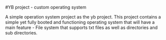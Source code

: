 #YB project - custom operating system

A simple operation system project as the yb project. This project contains a simple yet fully booted and functioning operating system that will have a main feature - File system that supports txt files as well as directories and sub directories.
